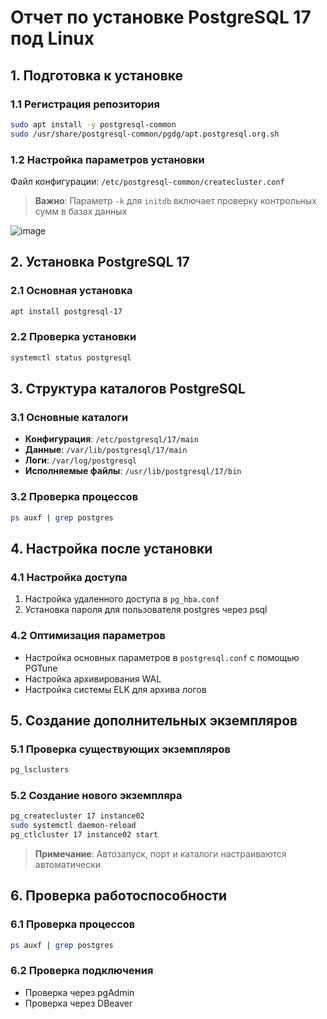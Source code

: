 # Отчет по установке PostgreSQL 17 под Linux

## 1. Подготовка к установке

### 1.1 Регистрация репозитория
```bash
sudo apt install -y postgresql-common
sudo /usr/share/postgresql-common/pgdg/apt.postgresql.org.sh
```

<!--
![Регистрация репозитория](screenshots/01_repo_registration.png)
-->

### 1.2 Настройка параметров установки
Файл конфигурации: `/etc/postgresql-common/createcluster.conf`

> **Важно**: Параметр `-k` для `initdb` включает проверку контрольных сумм в базах данных


![image](https://github.com/user-attachments/assets/a28dc9a3-ad1c-4b37-a787-5056f551b576)



## 2. Установка PostgreSQL 17

### 2.1 Основная установка
```bash
apt install postgresql-17
```

### 2.2 Проверка установки
```bash
systemctl status postgresql
```

<!--
![Проверка установки](screenshots/03_installation_check.png)
-->

## 3. Структура каталогов PostgreSQL

### 3.1 Основные каталоги
- **Конфигурация**: `/etc/postgresql/17/main`
- **Данные**: `/var/lib/postgresql/17/main`
- **Логи**: `/var/log/postgresql`
- **Исполняемые файлы**: `/usr/lib/postgresql/17/bin`

### 3.2 Проверка процессов 
```bash
ps auxf | grep postgres
```

<!--
![Структура каталогов](screenshots/04_directory_structure.png)
-->

## 4. Настройка после установки

### 4.1 Настройка доступа
1. Настройка удаленного доступа в `pg_hba.conf`
2. Установка пароля для пользователя postgres через psql

### 4.2 Оптимизация параметров
- Настройка основных параметров в `postgresql.conf` с помощью PGTune
- Настройка архивирования WAL
- Настройка системы ELK для архива логов

<!--
![Настройка доступа](screenshots/05_access_configuration.png)
-->

## 5. Создание дополнительных экземпляров

### 5.1 Проверка существующих экземпляров
```bash
pg_lsclusters
```

### 5.2 Создание нового экземпляра
```bash
pg_createcluster 17 instance02
sudo systemctl daemon-reload
pg_ctlcluster 17 instance02 start
```

> **Примечание**: Автозапуск, порт и каталоги настраиваются автоматически

<!--
![Создание экземпляра](screenshots/06_instance_creation.png)
-->

## 6. Проверка работоспособности

### 6.1 Проверка процессов
```bash
ps auxf | grep postgres
```

### 6.2 Проверка подключения
- Проверка через pgAdmin
- Проверка через DBeaver

<!--
![Проверка подключения](screenshots/07_connection_check.png)
-->

